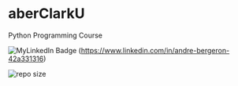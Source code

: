 # aberClarkU
Python Programming Course 

![MyLinkedIn Badge](https://img.shields.io/badge/my-LinkedIn-red)
(https://www.linkedin.com/in/andre-bergeron-42a331316)  

![repo size](https://img.shields.io/)
